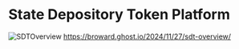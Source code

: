 # State Depository Token Platform
![SDTOverview](https://github.com/user-attachments/assets/901a9001-9de4-4d9b-a56a-de947133a5dd)
https://broward.ghost.io/2024/11/27/sdt-overview/

